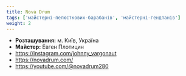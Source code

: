 ```yaml
---
title: Nova Drum
tags: ['майстерні-пелюсткових-барабанів', 'майстерні-гендпанів']
weight: 2
---
```


- **Розташування:** м. Київ, Україна
- **Майстер:** Евген Плотицин
- https://instagram.com/johnny_vargonaut
- https://novadrum.com/
- https://youtube.com/@novadrum280
